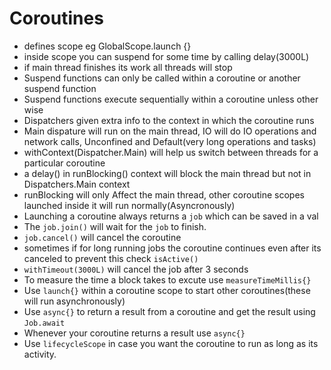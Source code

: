 # Coroutines
- defines scope eg GlobalScope.launch {}
- inside scope you can suspend for some time by calling delay(3000L)
- if main thread finishes its work all threads will stop
- Suspend functions can only be called within a coroutine or another suspend function
- Suspend functions execute sequentially within a coroutine unless other wise
- Dispatchers given extra info to the context in which the coroutine runs
- Main dispature will run on the main thread, IO will do IO operations and network calls, Unconfined and Default(very long operations and tasks)
- withContext(Dispatcher.Main) will help us switch between threads for a particular coroutine
- a delay() in runBlocking() context will block the main thread but not in Dispatchers.Main context
- runBlocking will only Affect the main thread, other coroutine scopes launched inside it will run normally(Asyncronously) 
- Launching a coroutine always returns a `job` which can be saved in a val
- The `job.join()` will wait for the `job` to finish.
- `job.cancel()` will cancel the coroutine
- sometimes if for long running jobs the coroutine continues even after its canceled to prevent this check `isActive()`
- `withTimeout(3000L)` will cancel the job after 3 seconds
- To measure the time a block takes to excute use `measureTimeMillis{}`
- Use `launch{}` within a coroutine scope to start other coroutines(these will run asynchronously)
- Use `async{}` to return a result from a coroutine and get the result using `Job.await`
- Whenever your coroutine returns a result use `async{}`
- Use `lifecycleScope` in case you want the coroutine to run as long as its activity.